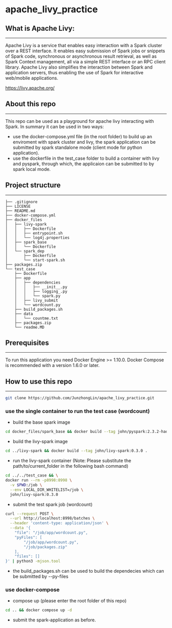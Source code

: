 # apache_livy_practice

## What is Apache Livy:
----
Apache Livy is a service that enables easy interaction with a Spark cluster over a REST interface. It enables easy submission of Spark jobs or snippets of Spark code, synchronous or asynchronous result retrieval, as well as Spark Context management, all via a simple REST interface or an RPC client library. Apache Livy also simplifies the interaction between Spark and application servers, thus enabling the use of Spark for interactive web/mobile applications.

https://livy.apache.org/

## About this repo
----
This repo can be used as a playground for apache livy interacting with Spark. In summary it can be used in two ways:
- use the docker-compose.yml file (in the root folder) to build up an enviroment with spark cluster and livy, the spark application can be submitted by spark standalone mode (client mode for python application).
- use the dockerfile in the test_case folder to build a container with livy and pyspark, through which, the applicaion can be submitted to by spark local mode.

## Project structure
----

```
├── .gitignore
├── LICENSE
├── README.md
├── docker-compose.yml
├── docker_files
│   ├── livy-spark
│   │   ├── Dockerfile
│   │   ├── entrypoint.sh
│   │   └── log4j.properties
│   ├── spark_base
│   │   └── Dockerfile
│   └── spark_dep
│       ├── Dockerfile
│       └── start-spark.sh
├── packages.zip
└── test_case
    ├── Dockerfile
    ├── app
    │   ├── dependencies
    │   │   ├── __init__.py
    │   │   ├── logging_.py
    │   │   └── spark.py
    │   ├── livy_submit
    │   └── wordcount.py
    ├── build_packages.sh
    ├── data
    │   └── countme.txt
    ├── packages.zip
    └── readme.MD
```

## Prerequisites
----
To run this application you need Docker Engine >= 1.10.0. Docker Compose is recommended with a version 1.6.0 or later.

## How to use this repo
----

```bash
git clone https://github.com/JunzhongLin/apache_livy_practice.git
```

### use the single container to run the test case (wordcount)

- build the base spark image
```bash
cd docker_files/spark_base && docker build --tag john/pyspark:2.3.2-hadoop2.7-py3.7 .
```

- build the livy-spark image
```bash
cd ../livy-spark && docker build --tag john/livy-spark:0.3.0 .
```

- run the livy-spark container (Note: Please substitute the path/to/current_folder in the following bash command)
```bash
cd ../../test_case && \
docker run --rm -p8998:8998 \
  -v $PWD:/job \
  --env LOCAL_DIR_WHITELIST=/job \
  john/livy-spark:0.3.0
```
- submit the test spark job (wordcount)
```bash
curl --request POST \
  --url http://localhost:8998/batches \
  --header 'content-type: application/json' \
  --data '{
	"file": "/job/app/wordcount.py",
	"pyFiles": [
		"/job/app/wordcount.py",
        "/job/packages.zip"
	],
	"files": []
}' | python3 -mjson.tool
```

- the build_packages.sh can be used to build the dependecies which can be submitted by --py-files

### use docker-compose

- compose up (please enter the root folder of this repo)
```bash
cd .. && docker compose up -d
```

- submit the spark-application as before.
